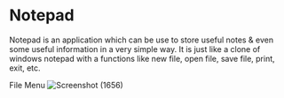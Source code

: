 # Notepad
Notepad is an application which can be use to store useful notes &amp; even some useful information in a very simple way. It is just like a clone of windows notepad with a functions like new file, open file, save file, print, exit, etc.



File Menu
![Screenshot (1656)](https://user-images.githubusercontent.com/110468237/183024196-22797b68-ec33-48c5-9a47-b5182390e5c4.png)





